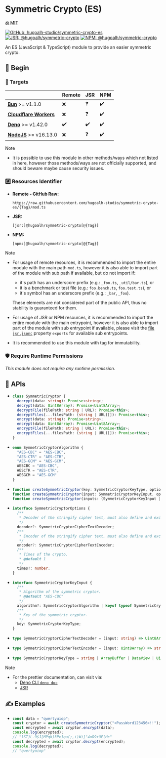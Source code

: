 # Symmetric Crypto (ES)

[**⚖️** MIT](./LICENSE.md)

[![GitHub: hugoalh-studio/symmetric-crypto-es](https://img.shields.io/github/v/release/hugoalh-studio/symmetric-crypto-es?label=hugoalh-studio/symmetric-crypto-es&labelColor=181717&logo=github&logoColor=ffffff&sort=semver&style=flat "GitHub: hugoalh-studio/symmetric-crypto-es")](https://github.com/hugoalh-studio/symmetric-crypto-es)
[![JSR: @hugoalh/symmetric-crypto](https://img.shields.io/jsr/v/@hugoalh/symmetric-crypto?label=@hugoalh/symmetric-crypto&labelColor=F7DF1E&logo=jsr&logoColor=000000&style=flat "JSR: @hugoalh/symmetric-crypto")](https://jsr.io/@hugoalh/symmetric-crypto)
[![NPM: @hugoalh/symmetric-crypto](https://img.shields.io/npm/v/@hugoalh/symmetric-crypto?label=@hugoalh/symmetric-crypto&labelColor=CB3837&logo=npm&logoColor=ffffff&style=flat "NPM: @hugoalh/symmetric-crypto")](https://www.npmjs.com/package/@hugoalh/symmetric-crypto)

An ES (JavaScript & TypeScript) module to provide an easier symmetric crypto.

## 🔰 Begin

### 🎯 Targets

|  | **Remote** | **JSR** | **NPM** |
|:--|:--|:--|:--|
| **[Bun](https://bun.sh/)** >= v1.1.0 | ❌ | ❓ | ✔️ |
| **[Cloudflare Workers](https://workers.cloudflare.com/)** | ❌ | ❓ | ✔️ |
| **[Deno](https://deno.land/)** >= v1.42.0 | ✔️ | ✔️ | ✔️ |
| **[NodeJS](https://nodejs.org/)** >= v16.13.0 | ❌ | ❓ | ✔️ |

> [!NOTE]
> - It is possible to use this module in other methods/ways which not listed in here, however those methods/ways are not officially supported, and should beware maybe cause security issues.

### #️⃣ Resources Identifier

- **Remote - GitHub Raw:**
  ```
  https://raw.githubusercontent.com/hugoalh-studio/symmetric-crypto-es/{Tag}/mod.ts
  ```
- **JSR:**
  ```
  [jsr:]@hugoalh/symmetric-crypto[@{Tag}]
  ```
- **NPM:**
  ```
  [npm:]@hugoalh/symmetric-crypto[@{Tag}]
  ```

> [!NOTE]
> - For usage of remote resources, it is recommended to import the entire module with the main path `mod.ts`, however it is also able to import part of the module with sub path if available, but do not import if:
>
>   - it's path has an underscore prefix (e.g.: `_foo.ts`, `_util/bar.ts`), or
>   - it is a benchmark or test file (e.g.: `foo.bench.ts`, `foo.test.ts`), or
>   - it's symbol has an underscore prefix (e.g.: `_bar`, `_foo`).
>
>   These elements are not considered part of the public API, thus no stability is guaranteed for them.
> - For usage of JSR or NPM resources, it is recommended to import the entire module with the main entrypoint, however it is also able to import part of the module with sub entrypoint if available, please visit the [file `jsr.jsonc`](./jsr.jsonc) property `exports` for available sub entrypoints.
> - It is recommended to use this module with tag for immutability.

### 🛡️ Require Runtime Permissions

*This module does not require any runtime permission.*

## 🧩 APIs

- ```ts
  class SymmetricCryptor {
    decrypt(data: string): Promise<string>;
    decrypt(data: Uint8Array): Promise<Uint8Array>;
    decryptFile(filePath: string | URL): Promise<this>;
    decryptFiles(...filesPath: (string | URL)[]): Promise<this>;
    encrypt(data: string): Promise<string>;
    encrypt(data: Uint8Array): Promise<Uint8Array>;
    encryptFile(filePath: string | URL): Promise<this>;
    encryptFiles(...filesPath: (string | URL)[]): Promise<this>;
  }
  ```
- ```ts
  enum SymmetricCryptorAlgorithm {
    "AES-CBC" = "AES-CBC",
    "AES-CTR" = "AES-CTR",
    "AES-GCM" = "AES-GCM",
    AESCBC = "AES-CBC",
    AESCTR = "AES-CTR",
    AESGCM = "AES-GCM"
  }
  ```
- ```ts
  function createSymmetricCryptor(key: SymmetricCryptorKeyType, options?: SymmetricCryptorOptions): Promise<SymmetricCryptor>;
  function createSymmetricCryptor(input: SymmetricCryptorKeyInput, options?: SymmetricCryptorOptions): Promise<SymmetricCryptor>;
  function createSymmetricCryptor(inputs: (SymmetricCryptorKeyInput | SymmetricCryptorKeyType)[], options?: Omit<SymmetricCryptorOptions, "times">): Promise<SymmetricCryptor>;
  ```
- ```ts
  interface SymmetricCryptorOptions {
    /**
     * Decoder of the stringify cipher text, must also define and exchangeable with property `encoder`. Default to ASCII85 decoder.
     */
    decoder?: SymmetricCryptorCipherTextDecoder;
    /**
     * Encoder of the stringify cipher text, must also define and exchangeable with property `decoder`. Default to ASCII85 encoder.
     */
    encoder?: SymmetricCryptorCipherTextEncoder;
    /**
     * Times of the crypto.
     * @default 1
     */
    times?: number;
  }
  ```
- ```ts
  interface SymmetricCryptorKeyInput {
    /**
     * Algorithm of the symmetric cryptor.
     * @default "AES-CBC"
     */
    algorithm?: SymmetricCryptorAlgorithm | keyof typeof SymmetricCryptorAlgorithm;
    /**
     * Key of the symmetric cryptor.
     */
    key: SymmetricCryptorKeyType;
  }
  ```
- ```ts
  type SymmetricCryptorCipherTextDecoder = (input: string) => Uint8Array;
  ```
- ```ts
  type SymmetricCryptorCipherTextEncoder = (input: Uint8Array) => string;
  ```
- ```ts
  type SymmetricCryptorKeyType = string | ArrayBuffer | DataView | Uint8Array | Uint16Array | Uint32Array | BigUint64Array;
  ```

> [!NOTE]
> - For the prettier documentation, can visit via:
>   - [Deno CLI `deno doc`](https://docs.deno.com/runtime/reference/cli/documentation_generator/)
>   - [JSR](https://jsr.io/@hugoalh/symmetric-crypto)

## ✍️ Examples

- ```ts
  const data = "qwertyuiop";
  const cryptor = await createSymmetricCryptor("<PassWord123456>!!");
  const encrypted = await cryptor.encrypt(data);
  console.log(encrypted);
  // "lST)L-9$J[MPqk)3Pe1qa(;,i)Wi]"4oD9+OE(Hc"
  const decrypted = await cryptor.decrypt(encrypted);
  console.log(decrypted);
  // "qwertyuiop"
  ```
